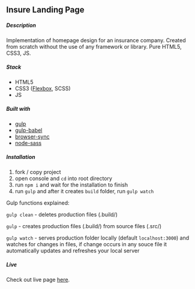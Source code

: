 
## Insure Landing Page

##### Description

Implementation of homepage design for an insurance company. Created from scratch without 
the use of any framework or library. Pure HTML5, CSS3, JS.

##### Stack
- HTML5
- CSS3 ([Flexbox](https://geddski.teachable.com/p/flexbox-zombies), SCSS)
- JS

##### Built with
 - [gulp](https://www.npmjs.com/package/gulp)
 - [gulp-babel](https://www.npmjs.com/package/gulp-babel)
 - [browser-sync](https://www.npmjs.com/package/browser-sync)
 - [node-sass](https://www.npmjs.com/package/node-sass)

##### Installation
1) fork / copy project
2) open console and `cd` into root directory
3) run `npm i` and wait for the installation to finish
4) run `gulp` and after it creates `build` folder, run `gulp watch`

Gulp functions explained:

`gulp clean` - deletes production files (.build/)

`gulp` - creates production files (.build/) from source files (.src/)

`gulp watch` - serves production folder locally (default `localhost:3000`) and
watches for changes in files, if change occurs in any souce file it automatically
updates and refreshes your local server

##### Live
Check out live page [here](https://akdsco.github.io/insure-landing-page/).